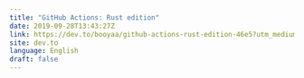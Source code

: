 ```yaml
---
title: "GitHub Actions: Rust edition"
date: 2019-09-28T13:43:27Z
link: https://dev.to/booyaa/github-actions-rust-edition-46e5?utm_medium=RSS&utm_source=news.12bit.vn
site: dev.to
language: English
draft: false
---
```

